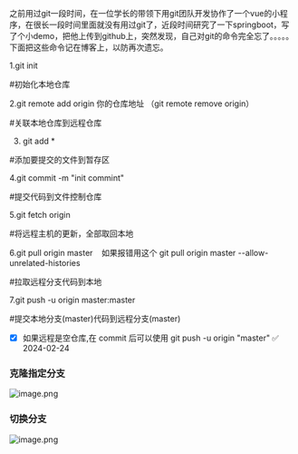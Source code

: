 之前用过git一段时间，在一位学长的带领下用git团队开发协作了一个vue的小程序，在很长一段时间里面就没有用过git了，近段时间研究了一下springboot，写了个小demo，把他上传到github上，突然发现，自己对git的命令完全忘了。。。。。下面把这些命令记在博客上，以防再次遗忘。

1.git init

#初始化本地仓库

2.git remote add origin 你的仓库地址 （git remote remove origin）

#关联本地仓库到远程仓库

3. git add *

#添加要提交的文件到暂存区

4.git commit -m "init commint"

#提交代码到文件控制仓库

5.git fetch origin

#将远程主机的更新，全部取回本地

6.git pull origin master    如果报错用这个 git pull origin master --allow-unrelated-histories

#拉取远程分支代码到本地

7.git push -u origin master:master

#提交本地分支(master)代码到远程分支(master)


- [x] 如果远程是空仓库,在 commit 后可以使用 git push -u origin "master" ✅ 2024-02-24


### 克隆指定分支
![image.png](https://iili.io/JGotIbj.png)

### 切换分支
![image.png](https://iili.io/JGot05g.png)
